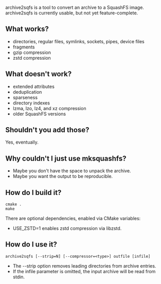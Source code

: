 archive2sqfs is a tool to convert an archive to a SquashFS image.
archive2sqfs is currently usable, but not yet feature-complete.

What works?
-----------
- directories, regular files, symlinks, sockets, pipes, device files
- fragments
- gzip compression
- zstd compression

What doesn't work?
------------------
- extended attributes
- deduplication
- sparseness
- directory indexes
- lzma, lzo, lz4, and xz compression
- older SquashFS versions

Shouldn't you add those?
------------------------
Yes, eventually.

Why couldn't I just use mksquashfs?
-----------------------------------
- Maybe you don't have the space to unpack the archive.
- Maybe you want the output to be reproducible.

How do I build it?
------------------
    cmake .
    make
There are optional dependencies, enabled via CMake variables:
- USE_ZSTD=1 enables zstd compression via libzstd.

How do I use it?
----------------
    archive2sqfs [--strip=N] [--compressor=<type>] outfile [infile]

- The --strip option removes leading directories from archive entries.
- If the infile parameter is omitted, the input archive will be read from stdin.
